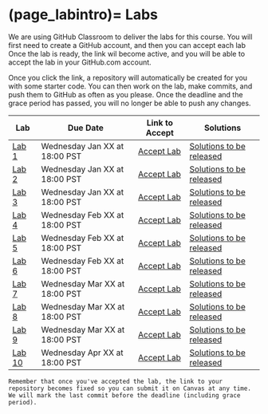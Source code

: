 (page_labintro)=
Labs
=======================

We are using GitHub Classroom to deliver the labs for this course.
You will first need to create a GitHub account, and then you can accept each lab
Once the lab is ready, the link wil become active, and you will be able to accept the lab in your GitHub.com account.

Once you click the link, a repository will automatically be created for you with some starter code.
You can then work on the lab, make commits, and push them to GitHub as often as you please. 
Once the deadline and the grace period has passed, you will no longer be able to push any changes.

| Lab        | Due Date                      | Link to Accept | Solutions                                        |
|------------|-------------------------------|----------------|--------------------------------------------------|
| [Lab 1]()  | Wednesday Jan XX at 18:00 PST | [Accept Lab]() | [Solutions to be released](../../lab_solutions/) |
| [Lab 2]()  | Wednesday Jan XX at 18:00 PST | [Accept Lab]() | [Solutions to be released](../../lab_solutions/) |
| [Lab 3]()  | Wednesday Jan XX at 18:00 PST | [Accept Lab]() | [Solutions to be released](../../lab_solutions/) |
| [Lab 4]()  | Wednesday Feb XX at 18:00 PST | [Accept Lab]() | [Solutions to be released](../../lab_solutions/) |
| [Lab 5]()  | Wednesday Feb XX at 18:00 PST | [Accept Lab]() | [Solutions to be released](../../lab_solutions/) |
| [Lab 6]()  | Wednesday Feb XX at 18:00 PST | [Accept Lab]() | [Solutions to be released](../../lab_solutions/) |
| [Lab 7]()  | Wednesday Mar XX at 18:00 PST | [Accept Lab]() | [Solutions to be released](../../lab_solutions/) |
| [Lab 8]()  | Wednesday Mar XX at 18:00 PST | [Accept Lab]() | [Solutions to be released](../../lab_solutions/) |
| [Lab 9]()  | Wednesday Mar XX at 18:00 PST | [Accept Lab]() | [Solutions to be released](../../lab_solutions/) |
| [Lab 10]() | Wednesday Apr XX at 18:00 PST | [Accept Lab]() | [Solutions to be released](../../lab_solutions/) |

```{tip}
Remember that once you've accepted the lab, the link to your repository becomes fixed so you can submit it on Canvas at any time. We will mark the last commit before the deadline (including grace period).
```




